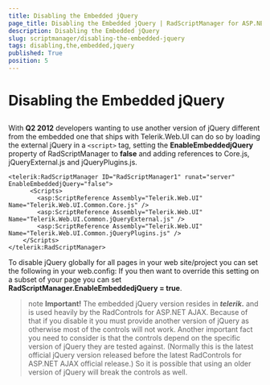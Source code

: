 ```yaml
---
title: Disabling the Embedded jQuery
page_title: Disabling the Embedded jQuery | RadScriptManager for ASP.NET AJAX Documentation
description: Disabling the Embedded jQuery
slug: scriptmanager/disabling-the-embedded-jquery
tags: disabling,the,embedded,jquery
published: True
position: 5
---
```


# Disabling the Embedded jQuery



## 

With **Q2 2012** developers wanting to use another version of jQuery different from the embedded one that ships with Telerik.Web.UI can do so by loading the external jQuery in a `<script>` tag, setting the **EnableEmbeddedjQuery** property of RadScriptManager to **false** and adding references to Core.js, jQueryExternal.js and jQueryPlugins.js.

````ASPNET
<telerik:RadScriptManager ID="RadScriptManager1" runat="server" EnableEmbeddedjQuery="false">
      <Scripts>
        <asp:ScriptReference Assembly="Telerik.Web.UI" Name="Telerik.Web.UI.Common.Core.js" />
        <asp:ScriptReference Assembly="Telerik.Web.UI" Name="Telerik.Web.UI.Common.jQueryExternal.js" />
        <asp:ScriptReference Assembly="Telerik.Web.UI" Name="Telerik.Web.UI.Common.jQueryPlugins.js" />
    </Scripts>
</telerik:RadScriptManager>
````

To disable jQuery globally for all pages in your web site/project you can set the following **<appSetting/>** in your web.config: <add key=”Telerik.ScriptManager.EnableEmbeddedjQuery” value=”false” /> If you then want to override this setting on a subset of your page you can set **RadScriptManager.EnableEmbeddedjQuery = true**.

>note  **Important!** 
>The embedded jQuery version resides in **$telerik.$** and is used heavily by the RadControls for ASP.NET AJAX. Because of that if you disable it you must provide another version of jQuery as otherwise most of the controls will not work. Another important fact you need to consider is that the controls depend on the specific version of jQuery they are tested against. (Normally this is the latest official jQuery version released before the latest RadControls for ASP.NET AJAX official release.) So it is possible that using an older version of jQuery will break the controls as well.
>

